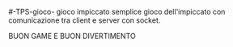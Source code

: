 #-TPS-gioco-
gioco impiccato
semplice gioco dell'impiccato con comunicazione tra client e server con socket.

 BUON GAME E BUON DIVERTIMENTO
